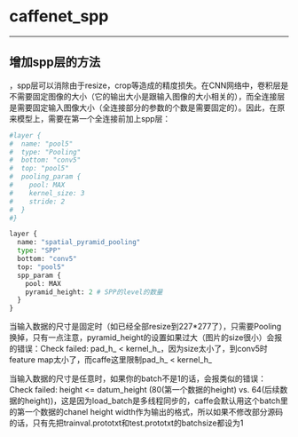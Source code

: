 #  caffenet_spp
------
## 增加spp层的方法
，spp层可以消除由于resize，crop等造成的精度损失。在CNN网络中，卷积层是不需要固定图像的大小（它的输出大小是跟输入图像的大小相关的），而全连接层是需要固定输入图像大小（全连接部分的参数的个数是需要固定的）。因此，在原来模型上，需要在第一个全连接前加上spp层：
```python
#layer {
#  name: "pool5"
#  type: "Pooling"
#  bottom: "conv5"
#  top: "pool5"
#  pooling_param {
#    pool: MAX
#    kernel_size: 3
#    stride: 2
#  }
#}

layer {
  name: "spatial_pyramid_pooling"
  type: "SPP"
  bottom: "conv5"
  top: "pool5"
  spp_param {
    pool: MAX
    pyramid_height: 2 # SPP的level的数量
  }
}
```
当输入数据的尺寸是固定时（如已经全部resize到227*277了），只需要Pooling换掉，只有一点注意，pyramid_height的设置如果过大（图片的size很小）会报的错误：Check failed: pad_h_ < kernel_h_，因为size太小了，到conv5时feature map太小了，而caffe这里限制pad_h_ < kernel_h_

当输入数据的尺寸是任意时，如果你的batch不是1的话，会报类似的错误：Check failed: height <= datum_height (80(第一个数据的height) vs. 64(后续数据的height))，这是因为load_batch是多线程同步的，caffe会默认用这个batch里的第一个数据的chanel height width作为输出的格式，所以如果不修改部分源码的话，只有先把trainval.prototxt和test.prototxt的batchsize都设为1